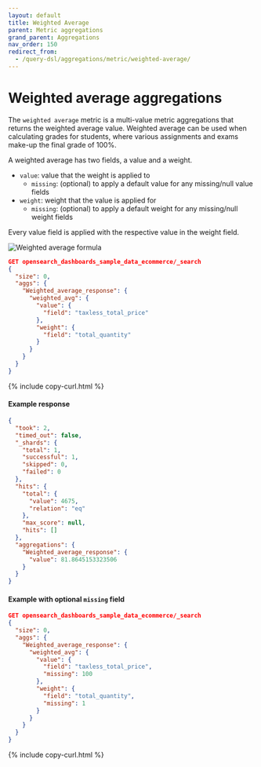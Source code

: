 ```yaml
---
layout: default
title: Weighted Average
parent: Metric aggregations
grand_parent: Aggregations
nav_order: 150
redirect_from:
  - /query-dsl/aggregations/metric/weighted-average/
---
```


# Weighted average aggregations

The `weighted average` metric is a multi-value metric aggregations that returns the weighted average value. Weighted average can be used when calculating grades for students, where various assignments and exams make-up the final grade of 100%. 


A weighted average has two fields, a value and a weight.

* `value`: value that the weight is applied to
  * `missing`: (optional) to apply a default value for any missing/null value fields
* `weight`: weight that the value is applied for
  * `missing`: (optional) to apply a default weight for any missing/null weight fields

Every value field is applied with the respective value in the weight field.

![Weighted average formula]({{site.url}}{{site.baseurl}}/images/aggregations/metric/weighted-average.png)

```json
GET opensearch_dashboards_sample_data_ecommerce/_search
{
  "size": 0,
  "aggs": {
    "Weighted_average_response": {
      "weighted_avg": {
        "value": {
          "field": "taxless_total_price"
        },
        "weight": {
          "field": "total_quantity"
        }
      }
    }
  }
}
```
{% include copy-curl.html %}

#### Example response

```json
{
  "took": 2,
  "timed_out": false,
  "_shards": {
    "total": 1,
    "successful": 1,
    "skipped": 0,
    "failed": 0
  },
  "hits": {
    "total": {
      "value": 4675,
      "relation": "eq"
    },
    "max_score": null,
    "hits": []
  },
  "aggregations": {
    "Weighted_average_response": {
      "value": 81.8645153323506
    }
  }
}
```

#### Example with optional `missing` field

```json
GET opensearch_dashboards_sample_data_ecommerce/_search
{
  "size": 0,
  "aggs": {
    "Weighted_average_response": {
      "weighted_avg": {
        "value": {
          "field": "taxless_total_price",
          "missing": 100
        },
        "weight": {
          "field": "total_quantity",
          "missing": 1
        }
      }
    }
  }
}
```
{% include copy-curl.html %}
